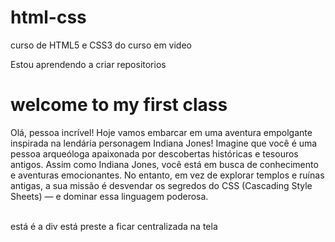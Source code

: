 # html-css
 curso de HTML5 e CSS3 do curso em video

Estou aprendendo a criar repositorios 

<h1 class="text-center">welcome to my first class</h1>
    <p>Olá, pessoa incrível! Hoje vamos embarcar em uma aventura empolgante inspirada na lendária personagem Indiana Jones! Imagine que você é uma pessoa arqueóloga apaixonada por descobertas históricas e tesouros antigos. Assim como Indiana Jones, você está em busca de conhecimento e aventuras emocionantes. No entanto, em vez de explorar templos e ruínas antigas, a sua missão é desvendar os segredos do CSS (Cascading Style Sheets) — e dominar essa linguagem poderosa.</p>
    <br>
    <div class="centered-div">está é a div está preste a ficar centralizada na tela</div>